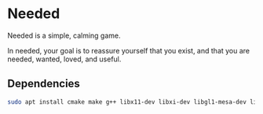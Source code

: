 # Needed

Needed is a simple, calming game.

In needed, your goal is to reassure yourself that you exist,
and that you are needed, wanted, loved, and useful.

## Dependencies

```bash
sudo apt install cmake make g++ libx11-dev libxi-dev libgl1-mesa-dev libglu1-mesa-dev libxrandr-dev libxext-dev libxi-dev libglew-dev libglm-dev libglfw3-dev
```
